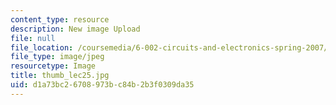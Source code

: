 ```yaml
---
content_type: resource
description: New image Upload
file: null
file_location: /coursemedia/6-002-circuits-and-electronics-spring-2007/d1a73bc26708973bc84b2b3f0309da35_thumb_lec25.jpg
file_type: image/jpeg
resourcetype: Image
title: thumb_lec25.jpg
uid: d1a73bc2-6708-973b-c84b-2b3f0309da35
---
```

